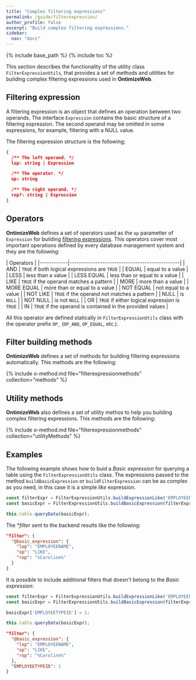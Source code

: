 ```yaml
---
title: "Complex filtering expressions"
permalink: /guide/filterexpression/
author_profile: false
excerpt: "Build complex filtering expressions."
sidebar:
  nav: "docs"
---
```


{% include base_path %}
{% include toc %}

This section describes the functionality of the utility class `FilterExpressionUtils`, that provides a set of methods and utilities for building complex filtering expressions used in **OntimizeWeb**.

## Filtering expression
A filtering expression is an object that defines an operation between two operands. The interface `Expression` contains the basic structure of a filtering expression. The second operand may be omitted in some expressions, for example, filtering with a NULL value.

The filtering expression structure is the following;
```json
{
  /** The left operand. */
  lop: string | Expression

  /** The operator. */
  op: string

  /** The right operand. */
  rop?: string | Expression
}
```

## Operators
**OntimizeWeb** defines a set of operators used as the `op` parametter of `Expression` for building [filtering expressions](#filtering-expression). This operators cover most important operations defined by every database management system and they are the following:

| Operators                                                  |
|------------|-----------------------------------------------|
| AND        | `TRUE` if both logical expressions are `TRUE` |
| EQUAL      | equal to a value                              |
| LESS       | less than a value                             |
| LESS EQUAL | less than or equal to a value                 |
| LIKE       | `TRUE` if the operand matches a pattern       |
| MORE       | more than a value                             |
| MORE EQUAL | more than or equal to a value                 |
| NOT EQUAL  | not equal to a value                          |
| NOT LIKE   | `TRUE` if the operand not matches a pattern   |
| NULL       | is `NULL`                                     |
| NOT NULL   | is not `NULL`                                 |
| OR         | `TRUE` if either logical expression is `TRUE` |
| IN         | `TRUE` if the operand is contained in the provided values |

<!-- * **Logical operators**:
> * AND: `TRUE` if both logical expressions are `TRUE`.
> * LIKE: `TRUE` if the operand matches a pattern.
> * NOT_LIKE: `TRUE` if the operand not matches a pattern.
> * OR: `TRUE` if either logical expression is `TRUE`.

* **Comparision operators**:
> * EQUAL: equal to a value.
> * LESS: less than a value.
> * LESS EQUAL: less than or equal to a value.
> * MORE: more than a value.
> * MORE_EQUAL: more than or equal to a value.
> * NOT EQUAL: not equal to a value.

* **Predicates**:
> * NULL: is `NULL`.
> * NOT NULL: is not `NULL`. -->

All this operator are defined statically in `FilterExpressionUtils` class with the operator prefix `OP_` (`OP_AND`, `OP_EQUAL`, etc.).

## Filter building methods
**OntimizeWeb** defines a set of methods for building filtering expressions automatically. This methods are the following:

{% include o-method.md file="filterexpressionmethods" collection="methods" %}

## Utility methods
**OntimizeWeb** also defines a set of utility methos to help you building complex filtering expressions. This methods are the following:

{% include o-method.md file="filterexpressionmethods" collection="utilityMethods" %}

## Examples

The following example shows how to buid a *Basic expression* for querying a table using the `FilterExpressionUtils` class. The expressions passed to the method `buildBasicExpression` or `buildFilterExpression` can be as complex as you need, in this case it is a simple *like* expression.

```js
const filterExpr = FilterExpressionUtils.buildExpressionLike('EMPLOYEENAME', 'Caroline');
const basicExpr = FilterExpressionUtils.buildBasicExpression(filterExpr);

this.table.queryData(basicExpr);
```

The **filter* sent to the backend results like the following:

```json
"filter": {
  "@basic_expression": {
    "lop": "EMPLOYEENAME",
    "op": "LIKE",
    "rop": "%Caroline%"
  }
}
```

It is possible to include additional filters that doesn't belong to the *Basic expression*:

```js
const filterExpr = FilterExpressionUtils.buildExpressionLike('EMPLOYEENAME', 'Caroline');
const basicExpr = FilterExpressionUtils.buildBasicExpression(filterExpr);

basicExpr['EMPLOYEETYPEID'] = 1;

this.table.queryData(basicExpr);
```

```json
"filter": {
  "@basic_expression": {
    "lop": "EMPLOYEENAME",
    "op": "LIKE",
    "rop": "%Caroline%"
  },
  "EMPLOYEETYPEID": 1
}
```
